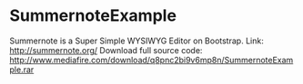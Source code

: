 # SummernoteExample
Summernote is a Super Simple WYSIWYG Editor on Bootstrap.
Link: http://summernote.org/
Download full source code: http://www.mediafire.com/download/q8pnc2bi9v6mp8n/SummernoteExample.rar
